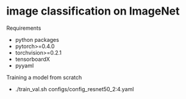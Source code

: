 # image classification on ImageNet

Requirements

* python packages
* pytorch>=0.4.0
* torchvision>=0.2.1
* tensorboardX
* pyyaml


Training a model from scratch

* ./train_val.sh configs/config_resnet50_2:4.yaml
